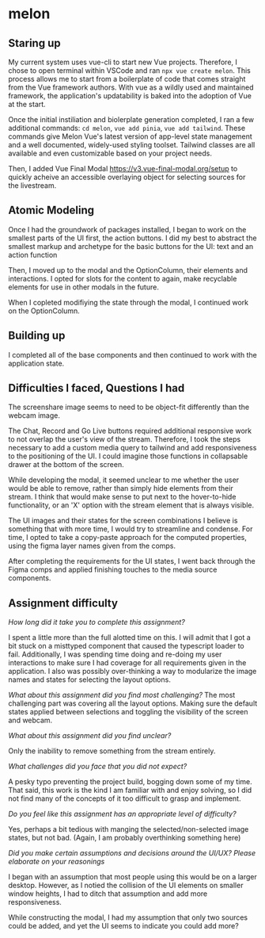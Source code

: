 # melon

## Staring up
My current system uses vue-cli to start new Vue projects. Therefore, I chose to open terminal within VSCode and ran `npx vue create melon`. This process allows me to start from a boilerplate of code that comes straight from the Vue framework authors. With vue as a wildly used and maintained framework, the application's updatability is baked into the adoption of Vue at the start.

Once the initial instiliation and biolerplate generation completed, I ran a few additional commands: `cd melon`, `vue add pinia`, `vue add tailwind`. These commands give Melon Vue's latest version of app-level state management and a well documented, widely-used styling toolset. Tailwind classes are all available and even customizable based on your project needs.

Then, I added Vue Final Modal https://v3.vue-final-modal.org/setup to quickly acheive an accessible overlaying object for selecting sources for the livestream.

## Atomic Modeling

Once I had the groundwork of packages installed, I began to work on the smallest parts of the UI first, the action buttons. I did my best to abstract the smallest markup and archetype for the basic buttons for the UI: text and an action function

Then, I moved up to the modal and the OptionColumn, their elements and interactions.
I opted for slots for the content to again, make recyclable elements for use in other modals in the future.

When I copleted modifiying the state through the modal, I continued work on the OptionColumn.

## Building up
I completed all of the base components and then continued to work with the application state.

## Difficulties I faced, Questions I had
The screenshare image seems to need to be object-fit differently than the webcam image.

The Chat, Record and Go Live buttons required additional responsive work to not overlap the user's view of the stream. Therefore, I took the steps necessary to add a custom media query to tailwind and add responsiveness to the positioning of the UI. I could imagine those functions in collapsable drawer at the bottom of the screen.

While developing the modal, it seemed unclear to me whether the user would be able to remove, rather than simply hide elements from their stream. I think that would make sense to put next to the hover-to-hide functionality, or an 'X' option with the stream element that is always visible.

The UI images and their states for the screen combinations I believe is something that with more time, I would try to streamline and condense. For time, I opted to take a copy-paste approach for the computed properties, using the figma layer names given from the comps.

After completing the requirements for the UI states, I went back through the Figma comps and applied finishing touches to the media source components.

## Assignment difficulty

*How long did it take you to complete this assignment?* 

I spent a little more than the full alotted time on this. I will admit that I got a bit stuck on a misttyped component that caused the typescript loader to fail. Additionally, I was spending time doing and re-doing my user interactions to make sure I had coverage for all requirements given in the application. I also was possibly over-thinking a way to modularize the image names and states for selecting the layout options.

*What about this assignment did you find most challenging?* 
The most challenging part was covering all the layout options. Making sure the default states applied between selections and toggling the visibility of the screen and webcam.

*What about this assignment did you find unclear?*

Only the inability to remove something from the stream entirely.

*What challenges did you face that you did not expect?*

A pesky typo preventing the project build, bogging down some of my time. That said, this work is the kind I am familiar with and enjoy solving, so I did not find many of the concepts of it too difficult to grasp and implement.

*Do you feel like this assignment has an appropriate level of difficulty?*

Yes, perhaps a bit tedious with manging the selected/non-selected image states, but not bad. (Again, I am probably overthinking something here)

*Did you make certain assumptions and decisions around the UI/UX? Please elaborate on your reasonings*

I began with an assumption that most people using this would be on a larger desktop. However, as I notied the collision of the UI elements on smaller window heights, I had to ditch that assumption and add more responsiveness.

While constructing the modal, I had my assumption that only two sources could be added, and yet the UI seems to indicate you could add more?
